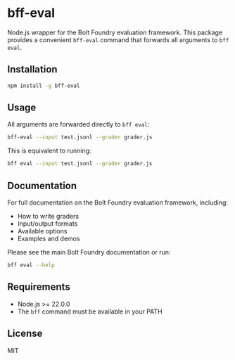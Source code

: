# bff-eval

Node.js wrapper for the Bolt Foundry evaluation framework. This package provides a convenient `bff-eval` command that forwards all arguments to `bff eval`.

## Installation

```bash
npm install -g bff-eval
```

## Usage

All arguments are forwarded directly to `bff eval`:

```bash
bff-eval --input test.jsonl --grader grader.js
```

This is equivalent to running:

```bash
bff eval --input test.jsonl --grader grader.js
```

## Documentation

For full documentation on the Bolt Foundry evaluation framework, including:
- How to write graders
- Input/output formats
- Available options
- Examples and demos

Please see the main Bolt Foundry documentation or run:

```bash
bff eval --help
```

## Requirements

- Node.js >= 22.0.0
- The `bff` command must be available in your PATH

## License

MIT